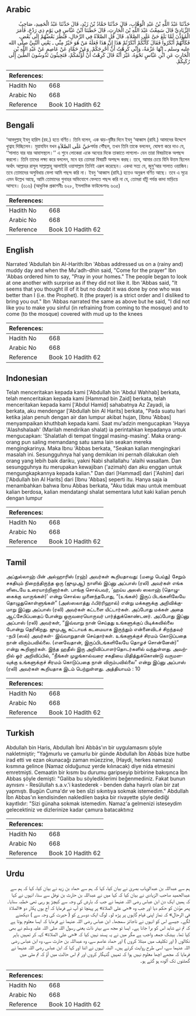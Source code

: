 ## Arabic


<div dir="rtl" lang="ar" style={{fontSize:'larger',backgroundColor:'#f8f9fa',padding:20}}>
حَدَّثَنَا عَبْدُ اللَّهِ بْنُ عَبْدِ الْوَهَّابِ، قَالَ حَدَّثَنَا حَمَّادُ بْنُ زَيْدٍ، قَالَ حَدَّثَنَا عَبْدُ الْحَمِيدِ، صَاحِبُ الزِّيَادِيِّ قَالَ سَمِعْتُ عَبْدَ اللَّهِ بْنَ الْحَارِثِ، قَالَ خَطَبَنَا ابْنُ عَبَّاسٍ فِي يَوْمٍ ذِي رَدْغٍ، فَأَمَرَ الْمُؤَذِّنَ لَمَّا بَلَغَ حَىَّ عَلَى الصَّلاَةِ‏.‏ قَالَ قُلِ الصَّلاَةُ فِي الرِّحَالِ، فَنَظَرَ بَعْضُهُمْ إِلَى بَعْضٍ، فَكَأَنَّهُمْ أَنْكَرُوا فَقَالَ كَأَنَّكُمْ أَنْكَرْتُمْ هَذَا إِنَّ هَذَا فَعَلَهُ مَنْ هُوَ خَيْرٌ مِنِّي ـ يَعْنِي النَّبِيَّ صلى الله عليه وسلم ـ إِنَّهَا عَزْمَةٌ، وَإِنِّي كَرِهْتُ أَنْ أُحْرِجَكُمْ‏.‏ وَعَنْ حَمَّادٍ عَنْ عَاصِمٍ عَنْ عَبْدِ اللَّهِ بْنِ الْحَارِثِ عَنِ ابْنِ عَبَّاسٍ نَحْوَهُ، غَيْرَ أَنَّهُ قَالَ كَرِهْتُ أَنْ أُؤَثِّمَكُمْ، فَتَجِيئُونَ تَدُوسُونَ الطِّينَ إِلَى رُكَبِكُمْ‏.‏
</div>
<div style={{backgroundColor:'#f8f9fa',padding:20, marginBottom: 10}}><table> <thead> <tr> <th>References:</th> <th></th> </tr> </thead> <tbody><tr><td>Hadith No</td><td>668</td></tr><tr><td>Arabic No</td><td>668</td></tr><tr><td>Reference</td><td>Book 10 Hadith 62</td></tr></tbody></table></div>

## Bengali


<div dir="ltr" lang="bn" style={{fontSize:'larger',backgroundColor:'#f8f9fa',padding:20}}>
‘আবদুল্লাহ্ ইবনু হারিস (রহ.) হতে বর্ণিত। তিনি বলেন, এক ঝড়-বৃষ্টির দিনে ইবনু ‘আব্বাস (রাযি.) আমাদের উদ্দেশে খুত্বাহ দিচ্ছিলেন। মুয়াযযিন যখন حَيَّ عَلَى الصَّلاَةِপর্যন্ত পৌঁছল, তখন তিনি তাকে বললেন, ঘোষণা করে দাও যে, ‘‘সালাত যার যার আবাসস্থলে।’’ এ শুনে লোকেরা একে অন্যের দিকে তাকাতে লাগলো- যেন তারা বিষয়টাকে অপছন্দ করলো। তিনি তাদের লক্ষ্য করে বললেন, মনে হয় তোমরা বিষয়টি অপছন্দ করছ। তবে, আমার চেয়ে যিনি উত্তম ছিলেন অর্থাৎ আল্লাহর রাসূল সাল্লাল্লাহু আলাইহি ওয়াসাল্লাম তিনিই এরূপ করেছেন। একথা সত্য যে, জুমু‘আর সালাত ওয়াজিব। তবে তোমাদের অসুবিধায় ফেলা আমি পছন্দ করি না। ইবনু ‘আব্বাস (রাযি.) হতেও অনুরূপ বর্ণিত আছে। তবে এ সূত্রে এমন উল্লেখ আছে, আমি তোমাদের গুনাহর অভিযোগে ফেলতে পছন্দ করি না যে, তোমরা হাঁটু পর্যন্ত কাদা মাড়িয়ে আসবে। (৬১৬) (আধুনিক প্রকাশনীঃ ৬২৮, ইসলামিক ফাউন্ডেশনঃ ৬৩৫)
</div>
<div style={{backgroundColor:'#f8f9fa',padding:20, marginBottom: 10}}><table> <thead> <tr> <th>References:</th> <th></th> </tr> </thead> <tbody><tr><td>Hadith No</td><td>668</td></tr><tr><td>Arabic No</td><td>668</td></tr><tr><td>Reference</td><td>Book 10 Hadith 62</td></tr></tbody></table></div>

## English


<div dir="ltr" lang="en" style={{fontSize:'larger',backgroundColor:'#f8f9fa',padding:20}}>
Narrated 'Abdullah bin Al-Harith:Ibn 'Abbas addressed us on a (rainy and) muddy day and when the Mu'adh-dhin said, "Come for the prayer" Ibn 'Abbas ordered him to say, "Pray in your homes." The people began to look at one another with surprise as if they did not like it. Ibn 'Abbas said, "It seems that you thought ill of it but no doubt it was done by one who was better than I (i.e. the Prophet). It (the prayer) is a strict order and I disliked to bring you out." Ibn 'Abbas narrated the same as above but he said, "I did not like you to make you sinful (in refraining from coming to the mosque) and to come (to the mosque) covered with mud up to the knees
</div>
<div style={{backgroundColor:'#f8f9fa',padding:20, marginBottom: 10}}><table> <thead> <tr> <th>References:</th> <th></th> </tr> </thead> <tbody><tr><td>Hadith No</td><td>668</td></tr><tr><td>Arabic No</td><td>668</td></tr><tr><td>Reference</td><td>Book 10 Hadith 62</td></tr></tbody></table></div>

## Indonesian


<div dir="ltr" lang="id" style={{fontSize:'larger',backgroundColor:'#f8f9fa',padding:20}}>
Telah menceritakan kepada kami ['Abdullah bin 'Abdul Wahhab] berkata, telah menceritakan kepada kami [Hammad bin Zaid] berkata, telah menceritakan kepada kami ['Abdul Hamid] sahabatnya Az Zayadi, ia berkata, aku mendengar ['Abdullah bin Al Harits] berkata, "Pada suatu hari ketika jalan penuh dengan air dan lumpur akibat hujan, [Ibnu 'Abbas] menyampaikan khuthbah kepada kami. Saat mu'adzin mengucapkan 'Hayya 'Alashshalaah' (Marilah mendirikan shalat) ia perintahkan kepadanya untuk mengucapkan: 'Shalatlah di tempat tinggal masing-masing'. Maka orang-orang pun saling memandang satu sama lain seakan mereka mengingkarinya. Maka Ibnu 'Abbas berkata, "Seakan kalian mengingkari masalah ini. Sesungguhnya hal yang demikian ini pernah dilakukan oleh orang yang lebih baik dariku, yakni Nabi shallallahu 'alaihi wasallam. Dan sesungguhnya itu merupakan kewajiban ('azimah) dan aku enggan untuk mengungkapkannya kepada kalian." Dan dari [Hammad] dari ['Ashim] dari ['Abdullah bin Al Harits] dari [Ibnu 'Abbas] seperti itu. Hanya saja ia menambahkan bahwa Ibnu Abbas berkata, "Aku tidak mau untuk membuat kalian berdosa, kalian mendatangi shalat sementara lutut kaki kalian penuh dengan lumpur
</div>
<div style={{backgroundColor:'#f8f9fa',padding:20, marginBottom: 10}}><table> <thead> <tr> <th>References:</th> <th></th> </tr> </thead> <tbody><tr><td>Hadith No</td><td>668</td></tr><tr><td>Arabic No</td><td>668</td></tr><tr><td>Reference</td><td>Book 10 Hadith 62</td></tr></tbody></table></div>

## Tamil


<div dir="ltr" lang="ta" style={{fontSize:'larger',backgroundColor:'#f8f9fa',padding:20}}>
அப்துல்லாஹ் பின் அல்ஹாரிஸ் (ரஹ்) அவர்கள் கூறியதாவது: (மழை பெய்து) சேறும் சகதியும் நிறைந்திருந்த ஒரு (ஜுமுஆ) நாளில் இப்னு அப்பாஸ் (ரலி) அவர்கள் எங்க ளிடையே உரையாற்றினார்கள். பாங்கு சொல்பவர், ‘ஹய்ய அலஸ் ஸலாஹ் (தொழுகைக்கு வாருங்கள்)’ என்று சொல்ல முனைந்தபோது, “(உங்கள்) இருப் பிடங்களிலேயே தொழுதுகொள்ளுங்கள்” (அஸ்ஸலாத்து ஃபிர்ரிஹால்) என்று மக்களுக்கு அறிவிக்குமாறு இப்னு அப்பாஸ் (ரலி) அவர்கள் கட்டளை யிட்டார்கள். அப்போது மக்கள் அதை ஆட்சேபிப்பதைப் போன்று ஒருவரையொருவர் பார்த்துக்கொண்டனர். அப்போது இப்னு அப்பாஸ் (ரலி) அவர்கள், “இவ்வாறு நான் செய்தது உங்களுக்குப் பிடிக்கவில்லை போன்று தெரிகிறது. ஜுமுஆ கட்டாயக் கடமையாக இருந்தும் என்னைவிடச் சிறந்தவர் -நபி (ஸல்) அவர்கள்- இவ்வாறுதான் செய்தார்கள். உங்களுக்குச் சிரமம் கொடுப்பதை நான் விரும்பவில்லை. (எனவேதான், இருப்பிடங்களிலேயே தொழச் சொன்னேன்)” என்று கூறினார்கள். இந்த ஹதீஸ் இரு அறிவிப்பாளர்தொடர்களில் வந்துள்ளது. அவற்றில் ஓர் அறிவிப்பில், “நீங்கள் முழங்கால்வரை சகதியை மிதித்துக்கொண்டு வருமளவுக்கு உங்களுக்குச் சிரமம் கொடுப்பதை நான் விரும்பவில்லை” என்று இப்னு அப்பாஸ் (ரலி) அவர்கள் கூறியதாக இடம் பெற்றுள்ளது. அத்தியாயம் : 10
</div>
<div style={{backgroundColor:'#f8f9fa',padding:20, marginBottom: 10}}><table> <thead> <tr> <th>References:</th> <th></th> </tr> </thead> <tbody><tr><td>Hadith No</td><td>668</td></tr><tr><td>Arabic No</td><td>668</td></tr><tr><td>Reference</td><td>Book 10 Hadith 62</td></tr></tbody></table></div>

## Turkish


<div dir="ltr" lang="tr" style={{fontSize:'larger',backgroundColor:'#f8f9fa',padding:20}}>
Abdullah bin Haris, Abdullah İbni Abbâs'ın bir uygulamasını şöyle nakletmiştir; "Yağmurlu ve çamurlu bir günde Abdullah İbn Abbâs bize hutbe irad etti ve ezan okunacağı zaman müezzine, (Haydi, herkes namaza) kısmına gelince (Namaz olduğunuz yerde kılınacak) diye nida etmesini emretmişti. Cemaatin bir kısmı bu durumu garipseyip birbirine bakışın­ca İbn Abbas şöyle demişti: "Galiba bu söylediklerimi beğenmediniz. Fakat bunun aynısını - Resûlullah s.a.v.'i kastederek - benden daha hayırlı olan bir zat yapmıştı. Bugün Cuma'dır ve ben sîzi sıkıntıya sokmak istemedim." Abdullah İbn Abbas'ın kendisinden nakledilen başka bir rivayette şöyle dediği kayıtlıdır: "Sizi günaha sokmak istemedim. Namaz'a gelmenizi isteseydim gelecektiniz ve dizlerinize kadar çamura batacaktınız
</div>
<div style={{backgroundColor:'#f8f9fa',padding:20, marginBottom: 10}}><table> <thead> <tr> <th>References:</th> <th></th> </tr> </thead> <tbody><tr><td>Hadith No</td><td>668</td></tr><tr><td>Arabic No</td><td>668</td></tr><tr><td>Reference</td><td>Book 10 Hadith 62</td></tr></tbody></table></div>

## Urdu


<div dir="rtl" lang="ur" style={{fontSize:'larger',backgroundColor:'#f8f9fa',padding:20}}>
ہم سے عبداللہ بن عبدالوہاب بصریٰ نے بیان کیا، کہا کہ ہم سے حماد بن زید نے بیان کیا، کہا کہ ہم سے عبدالحمید صاحب الزیادی نے بیان کیا کہ کہا میں نے عبداللہ بن حارث بن نوفل سے سنا، انہوں نے کہا کہ ہمیں ایک دن ابن عباس رضی اللہ عنہما نے جب کہ بارش کی وجہ سے کیچڑ ہو رہی تھی خطبہ سنایا۔ پھر مؤذن کو حکم دیا اور جب وہ «حى على الصلاة‏» پر پہنچا تو آپ نے فرمایا کہ آج یوں پکار دو «الصلاة في الرحال» کہ نماز اپنی قیام گاہوں پر پڑھ لو۔ لوگ ایک دوسرے کو ( حیرت کی وجہ سے ) دیکھنے لگے۔ جیسے اس کو انہوں نے ناجائز سمجھا۔ ابن عباس رضی اللہ عنہما نے فرمایا کہ ایسا معلوم ہوتا ہے کہ تم نے شاید اس کو برا جانا ہے۔ ایسا تو مجھ سے بہتر ذات یعنی رسول اللہ صلی اللہ علیہ وسلم نے بھی کیا تھا۔ بیشک جمعہ واجب ہے مگر میں نے یہ پسند نہیں کیا کہ «حى على الصلاة‏» کہہ کر تمہیں باہر نکالوں ( اور تکلیف میں مبتلا کروں ) اور حماد عاصم سے، وہ عبداللہ بن حارث سے، وہ ابن عباس رضی اللہ عنہما سے، اسی طرح روایت کرتے ہیں۔ البتہ انہوں نے اتنا اور کہا کہ ابن عباس رضی اللہ عنہما نے فرمایا کہ مجھے اچھا معلوم نہیں ہوا کہ تمہیں گنہگار کروں اور تم اس حالت میں آؤ کہ تم مٹی میں گھٹنوں تک آلودہ ہو گئے ہو۔
</div>
<div style={{backgroundColor:'#f8f9fa',padding:20, marginBottom: 10}}><table> <thead> <tr> <th>References:</th> <th></th> </tr> </thead> <tbody><tr><td>Hadith No</td><td>668</td></tr><tr><td>Arabic No</td><td>668</td></tr><tr><td>Reference</td><td>Book 10 Hadith 62</td></tr></tbody></table></div>
